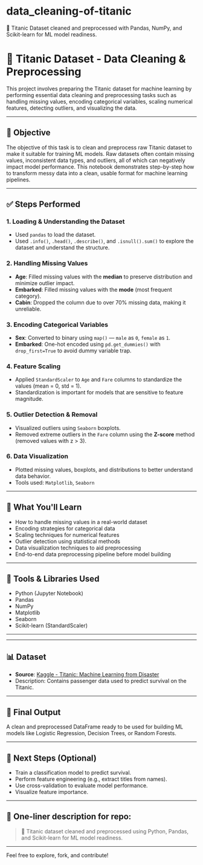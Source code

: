 # data_cleaning-of-titanic
🧹 Titanic Dataset cleaned and preprocessed with Pandas, NumPy, and Scikit-learn for ML model readiness.
# 🧹 Titanic Dataset - Data Cleaning & Preprocessing

This project involves preparing the Titanic dataset for machine learning by performing essential data cleaning and preprocessing tasks such as handling missing values, encoding categorical variables, scaling numerical features, detecting outliers, and visualizing the data.

---

## 🎯 Objective

The objective of this task is to clean and preprocess raw Titanic dataset to make it suitable for training ML models. Raw datasets often contain missing values, inconsistent data types, and outliers, all of which can negatively impact model performance. This notebook demonstrates step-by-step how to transform messy data into a clean, usable format for machine learning pipelines.

---

## ✅ Steps Performed

### 1. **Loading & Understanding the Dataset**
- Used `pandas` to load the dataset.
- Used `.info()`, `.head()`, `.describe()`, and `.isnull().sum()` to explore the dataset and understand the structure.

### 2. **Handling Missing Values**
- **Age**: Filled missing values with the **median** to preserve distribution and minimize outlier impact.
- **Embarked**: Filled missing values with the **mode** (most frequent category).
- **Cabin**: Dropped the column due to over 70% missing data, making it unreliable.

### 3. **Encoding Categorical Variables**
- **Sex**: Converted to binary using `map()` — `male` as `0`, `female` as `1`.
- **Embarked**: One-hot encoded using `pd.get_dummies()` with `drop_first=True` to avoid dummy variable trap.

### 4. **Feature Scaling**
- Applied `StandardScaler` to `Age` and `Fare` columns to standardize the values (mean = 0, std = 1).
- Standardization is important for models that are sensitive to feature magnitude.

### 5. **Outlier Detection & Removal**
- Visualized outliers using `Seaborn` boxplots.
- Removed extreme outliers in the `Fare` column using the **Z-score** method (removed values with z > 3).

### 6. **Data Visualization**
- Plotted missing values, boxplots, and distributions to better understand data behavior.
- Tools used: `Matplotlib`, `Seaborn`

---

## 🧠 What You'll Learn

- How to handle missing values in a real-world dataset
- Encoding strategies for categorical data
- Scaling techniques for numerical features
- Outlier detection using statistical methods
- Data visualization techniques to aid preprocessing
- End-to-end data preprocessing pipeline before model building

---

## 🧰 Tools & Libraries Used

- Python (Jupyter Notebook)
- Pandas
- NumPy
- Matplotlib
- Seaborn
- Scikit-learn (StandardScaler)

---

---

## 📊 Dataset

- **Source**: [Kaggle - Titanic: Machine Learning from Disaster](https://www.kaggle.com/c/titanic/data)
- Description: Contains passenger data used to predict survival on the Titanic.

---

## 📌 Final Output

A clean and preprocessed DataFrame ready to be used for building ML models like Logistic Regression, Decision Trees, or Random Forests.

---

## 🚀 Next Steps (Optional)

- Train a classification model to predict survival.
- Perform feature engineering (e.g., extract titles from names).
- Use cross-validation to evaluate model performance.
- Visualize feature importance.

---

## 🔹 One-liner description for repo:

> 🧹 Titanic dataset cleaned and preprocessed using Python, Pandas, and Scikit-learn for ML model readiness.

---

Feel free to explore, fork, and contribute!



